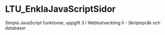 # LTU_EnklaJavaScriptSidor
Simpla JavaScript funktioner, uppgift 3 i Webbutveckling II - Skriptspråk och databaser